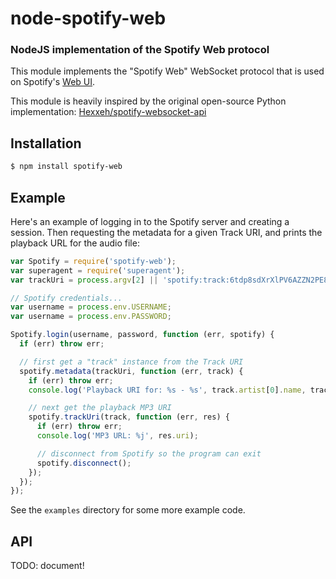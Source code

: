 node-spotify-web
================
### NodeJS implementation of the Spotify Web protocol

This module implements the "Spotify Web" WebSocket protocol that is used on
Spotify's [Web UI](http://play.spotify.com).

This module is heavily inspired by the original open-source Python implementation:
[Hexxeh/spotify-websocket-api](https://github.com/Hexxeh/spotify-websocket-api)

Installation
------------

``` bash
$ npm install spotify-web
```


Example
-------

Here's an example of logging in to the Spotify server and creating a session. Then
requesting the metadata for a given Track URI, and prints the playback URL for the
audio file:

``` javascript
var Spotify = require('spotify-web');
var superagent = require('superagent');
var trackUri = process.argv[2] || 'spotify:track:6tdp8sdXrXlPV6AZZN2PE8';

// Spotify credentials...
var username = process.env.USERNAME;
var username = process.env.PASSWORD;

Spotify.login(username, password, function (err, spotify) {
  if (err) throw err;

  // first get a "track" instance from the Track URI
  spotify.metadata(trackUri, function (err, track) {
    if (err) throw err;
    console.log('Playback URI for: %s - %s', track.artist[0].name, track.name);

    // next get the playback MP3 URI
    spotify.trackUri(track, function (err, res) {
      if (err) throw err;
      console.log('MP3 URL: %j', res.uri);

      // disconnect from Spotify so the program can exit
      spotify.disconnect();
    });
  });
});
```

See the `examples` directory for some more example code.


API
---

TODO: document!
